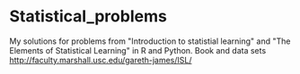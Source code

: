 # Statistical_problems
My solutions for problems from "Introduction to statistial learning" and "The Elements of Statistical Learning" in R and Python. Book and data sets http://faculty.marshall.usc.edu/gareth-james/ISL/


